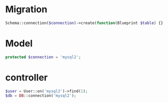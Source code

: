 
# Migration
```php
Schema::connection($connection)->create(function(Blueprint $table) {}
```

# Model
```php
protected $connection = 'mysql2';
```

# controller
```php
$user = User::on('mysql2')->find(1);
$db = DB::connection('mysql2');
```